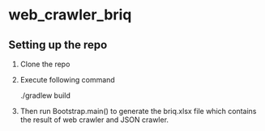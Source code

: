 # web_crawler_briq
## Setting up the repo
1. Clone the repo
2. Execute following command

    ./gradlew build
 3. Then run Bootstrap.main() to generate the briq.xlsx file which contains the result of web crawler and JSON crawler.
